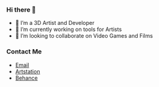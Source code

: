 ### Hi there 👋

- 🔭 I’m a 3D Artist and Developer
- 🌱 I’m currently working on tools for Artists
- 👯 I’m looking to collaborate on Video Games and Films

### Contact Me 
- [Email](mailto:ewanbryant43@gmail.com)
- [Artstation](https://www.artstation.com/ewanb)
- [Behance](https://www.behance.net/ewanbryant)


